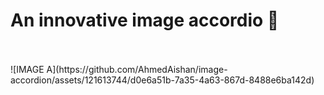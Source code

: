 <h1>An innovative image accordio 🚀</h1>
<br>
<br>
![IMAGE A](https://github.com/AhmedAishan/image-accordion/assets/121613744/d0e6a51b-7a35-4a63-867d-8488e6ba142d)
